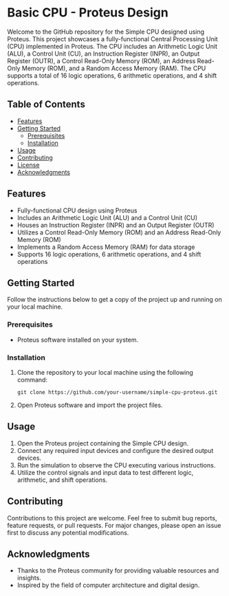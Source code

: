 # Basic CPU - Proteus Design

Welcome to the GitHub repository for the Simple CPU designed using Proteus. This project showcases a fully-functional Central Processing Unit (CPU) implemented in Proteus. The CPU includes an Arithmetic Logic Unit (ALU), a Control Unit (CU), an Instruction Register (INPR), an Output Register (OUTR), a Control Read-Only Memory (ROM), an Address Read-Only Memory (ROM), and a Random Access Memory (RAM). The CPU supports a total of 16 logic operations, 6 arithmetic operations, and 4 shift operations.

## Table of Contents

- [Features](#features)
- [Getting Started](#getting-started)
  - [Prerequisites](#prerequisites)
  - [Installation](#installation)
- [Usage](#usage)
- [Contributing](#contributing)
- [License](#license)
- [Acknowledgments](#acknowledgments)

## Features

- Fully-functional CPU design using Proteus
- Includes an Arithmetic Logic Unit (ALU) and a Control Unit (CU)
- Houses an Instruction Register (INPR) and an Output Register (OUTR)
- Utilizes a Control Read-Only Memory (ROM) and an Address Read-Only Memory (ROM)
- Implements a Random Access Memory (RAM) for data storage
- Supports 16 logic operations, 6 arithmetic operations, and 4 shift operations

## Getting Started

Follow the instructions below to get a copy of the project up and running on your local machine.

### Prerequisites

- Proteus software installed on your system.

### Installation

1. Clone the repository to your local machine using the following command:

   ```
   git clone https://github.com/your-username/simple-cpu-proteus.git
   ```

2. Open Proteus software and import the project files.

## Usage

1. Open the Proteus project containing the Simple CPU design.
2. Connect any required input devices and configure the desired output devices.
3. Run the simulation to observe the CPU executing various instructions.
4. Utilize the control signals and input data to test different logic, arithmetic, and shift operations.

## Contributing

Contributions to this project are welcome. Feel free to submit bug reports, feature requests, or pull requests. For major changes, please open an issue first to discuss any potential modifications.



## Acknowledgments

- Thanks to the Proteus community for providing valuable resources and insights.
- Inspired by the field of computer architecture and digital design.
